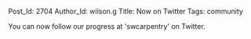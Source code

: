 Post_Id: 2704
Author_Id: wilson.g
Title: Now on Twitter
Tags: community

<p>You can now follow our progress at 'swcarpentry' on Twitter.</p>
